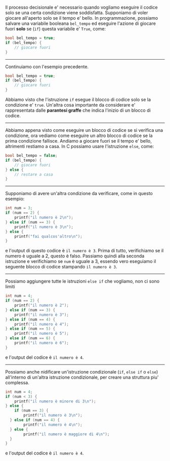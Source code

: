 Il processo decisionale e' necessario quando vogliamo eseguire il codice solo se una certa condizione viene soddisfatta.
Supponiamo di voler giocare all'aperto solo se il tempo e' bello.
In programmazione, possiamo salvare una variabile booleana `bel_tempo` ed eseguire l'azione di giocare fuori **solo** se (`if`) questa variabile e' `True`, come:
```c
bool bel_tempo = true;
if (bel_tempo) {
	// giocare fuori
}
```

---

Continuiamo con l'esempio precedente.
```c
bool bel_tempo = true;
if (bel_tempo) {
	// giocare fuori
}
```
Abbiamo visto che l'istruzione `if` esegue il blocco di codice solo se la condizione e' `true`.
Un'altra cosa importante da considerare e' rappresentata dalle **parantesi graffe** che indica l'inizio di un blocco di codice.

---

Abbiamo appena visto come eseguire un blocco di codice se si verifica una condizione, ora vediamo come eseguire un altro blocco di codice se la prima condizione fallisce.
Andiamo a giocare fuori se il tempo e' bello, altrimenti restiamo a casa.
In C possiamo usare l'istruzione `else`, come:
```c
bool bel_tempo = false;
if (bel_tempo) {
	// giocare fuori
} else {
	// restare a casa
}
```

---

Supponiamo di avere un'altra condizione da verificare, come in questo esempio:
```c
int num = 3;
if (num == 2) {
	printf("il numero è 2\n");
} else if (num == 3) {
	printf("il numero è 3\n");
} else {
	printf("fai qualcos'altro\n");
}
```
e l'output di questo codice è `il numero è 3`.
Prima di tutto, verifichiamo se il numero è uguale a 2, questo è falso.
Passiamo quindi alla seconda istruzione e verifichiamo se `num` è uguale a 3, essendo vero eseguiamo il seguente blocco di codice stampando `il numero è 3`.

---

Possiamo aggiungere tutte le istruzioni `else if` che vogliamo, non ci sono limiti
```c
int num = 4;
if (num == 2) {
	printf("il numero è 2");
} else if (num == 3) {
	printf("il numero è 3");
} else if (num == 4) {
	printf("il numero è 4");
} else if (num == 5) {
	printf("il numero è 5");
} else if (num == 6) {
	printf("il numero è 6");
}
```
e l'output del codice è `il numero è 4`.

---

Possiamo anche nidificare un'istruzione condizionale (`if`, `else if` o `else`) all'interno di un'altra istruzione condizionale, per creare una struttura piu' complessa.
```c
int num = 4;
if (num < 3) {
	printf("il numero è minore di 3\n");
} else {
	if (num == 3) {
		printf("il numero è 3\n");
  } else if (num == 4) {
		printf("il numero è 4\n");
  } else {
		printf("il numero è maggiore di 4\n");
  }
}
```
e l'output del codice è `il numero è 4`.
